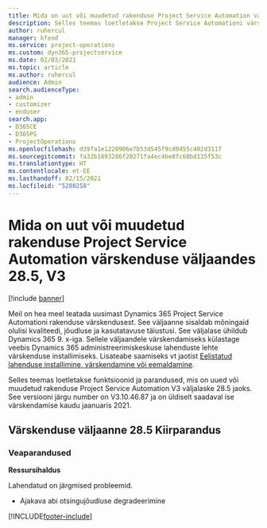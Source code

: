 ```yaml
---
title: Mida on uut või muudetud rakenduse Project Service Automation värskenduse väljaandes 28.5, Hotfix, V3
description: Selles teemas loetletakse Project Service Automationi värskenduse väljalaske 28.5 V3 funktsioonid ja parandused.
author: ruhercul
manager: kfend
ms.service: project-operations
ms.custom: dyn365-projectservice
ms.date: 02/03/2021
ms.topic: article
ms.author: ruhercul
audience: Admin
search.audienceType:
- admin
- customizer
- enduser
search.app:
- D365CE
- D365PS
- ProjectOperations
ms.openlocfilehash: d39fa1e1220906e7b53d545f9cd0455c402d311f
ms.sourcegitcommit: fa32b1893286f20271fa4ec4be8fc68bd135f53c
ms.translationtype: HT
ms.contentlocale: et-EE
ms.lasthandoff: 02/15/2021
ms.locfileid: "5280258"
---
```

# <a name="whats-new-or-changed-in-project-service-automation-update-release-285-v3"></a>Mida on uut või muudetud rakenduse Project Service Automation värskenduse väljaandes 28.5, V3

[!include [banner](../includes/psa-now-project-operations.md)]

Meil on hea meel teatada uusimast Dynamics 365 Project Service Automationi rakenduse värskendusest. See väljaanne sisaldab mõningaid olulisi kvaliteedi, jõudluse ja kasutatavuse täiustusi. See väljalase ühildub Dynamics 365 9. x-iga. Sellele väljaandele värskendamiseks külastage veebis Dynamics 365 administreerimiskeskuse lahenduste lehte värskenduse installimiseks. Lisateabe saamiseks vt jaotist [Eelistatud lahenduse installimine, värskendamine või eemaldamine](https://docs.microsoft.com/power-platform/admin/install-remove-preferred-solution).

Selles teemas loetletakse funktsioonid ja parandused, mis on uued või muudetud rakenduse Project Service Automation V3 väljalaske 28.5 jaoks. See versiooni järgu number on V3.10.46.87 ja on üldiselt saadaval ise värskendamise kaudu jaanuaris 2021.

## <a name="update-release-285-hotfix"></a>Värskenduse väljaanne 28.5 Kiirparandus

### <a name="bug-fixes"></a>Veaparandused

**Ressursihaldus**

Lahendatud on järgmised probleemid.

- Ajakava abi otsingujõudluse degradeerimine



[!INCLUDE[footer-include](../includes/footer-banner.md)]